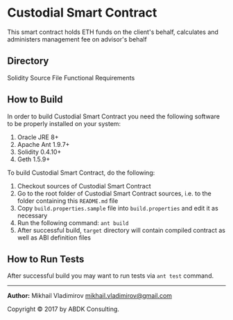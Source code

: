 # Custodial Smart Contract #

This smart contract holds ETH funds on the client's behalf, calculates and  
administers management fee on advisor's behalf

## Directory ##
Solidity Source File
Functional Requirements


## How to Build ##

In order to build Custodial Smart Contract you need the following software to
be properly installed on your system:

1. Oracle JRE 8+
2. Apache Ant 1.9.7+
3. Solidity 0.4.10+
4. Geth 1.5.9+

To build Custodial Smart Contract, do the following:

1. Checkout sources of Custodial Smart Contract
2. Go to the root folder of Custodial Smart Contract sources, i.e. to the folder
   containing this `README.md` file
3. Copy `build.properties.sample` file into `build.properties` and
   edit it as necessary
4. Run the following command: `ant build`
5. After successful build, `target` directory will contain compiled contract
   as well as ABI definition files

## How to Run Tests ##

After successful build you may want to run tests via `ant test` command.



---
**Author:** Mikhail Vladimirov <mikhail.vladimirov@gmail.com>

Copyright © 2017 by ABDK Consulting.

